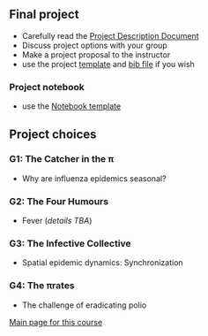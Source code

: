 ## Final project

- Carefully read the [Project Description Document](4mbp_2018.pdf)
- Discuss project options with your group
- Make a project proposal to the instructor
- use the project [template](ProjectTemplate2018.tex) and [bib file](project.bib) if you wish

### Project notebook

- use the [Notebook template](ProjectNotebookTemplate2018.Rnw)

## Project choices

### G1: The Catcher in the π

- Why are influenza epidemics seasonal?

### G2: The Four Humours

- Fever (_details TBA_)

### G3: The Infective Collective

- Spatial epidemic dynamics: Synchronization

### G4: The πrates

- The challenge of eradicating polio

[Main page for this course](..)
